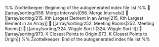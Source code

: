 %% Zoottelkeeper: Beginning of the autogenerated index file list  %%
📄 [[array/sorting/056. Merge Intervals|056. Merge Intervals]]
📄 [[array/sorting/215. Kth Largest Element in an Array|215. Kth Largest Element in an Array]]
📄 [[array/sorting/252. Meeting Rooms|252. Meeting Rooms]]
📄 [[array/sorting/324. Wiggle Sort II|324. Wiggle Sort II]]
📄 [[array/sorting/973. K Closest Points to Origin|973. K Closest Points to Origin]]
%% Zoottelkeeper: End of the autogenerated index file list  %%
